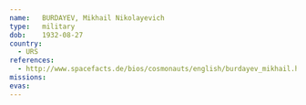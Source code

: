 ```yaml
---
name:	BURDAYEV, Mikhail Nikolayevich
type:	military
dob:	1932-08-27
country:
  - URS
references:
  - http://www.spacefacts.de/bios/cosmonauts/english/burdayev_mikhail.htm
missions:
evas:
---
```

